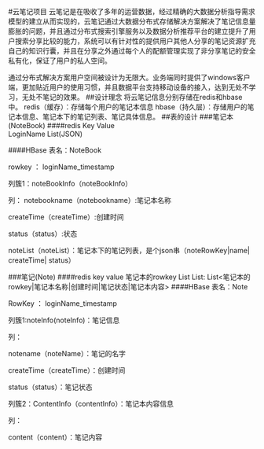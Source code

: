 #云笔记项目
   云笔记是在吸收了多年的运营数据，经过精确的大数据分析指导需求模型的建立从而实现的，云笔记通过大数据分布式存储解决方案解决了笔记信息量膨胀的问题，并且通过分布式搜索引擎服务以及数据分析推荐平台的建立提升了用户搜索分享比较的能力，系统可以有针对性的提供用户其他人分享的笔记资源扩充自己的知识行囊，并且在分享之外通过每个人的配额管理实现了非分享笔记的安全私有化，保证了用户的私人空间。
   
   通过分布式解决方案用户空间被设计为无限大。业务端同时提供了windows客户端，更加贴近用户的使用习惯，并且数据平台支持移动设备的接入，达到无处不学习，无处不笔记的效果。
##设计理念
   将云笔记信息分别存储在redis和hbase中。
   redis（缓存）：存储每个用户的笔记本信息
   hbase（持久层）：存储用户的笔记本信息、笔记本下的笔记列表、笔记具体信息。
##表的设计
###笔记本(NoteBook)
####redis
  Key      	Value       
  LoginName	List<NoteBook>(JSON)

####HBase
表名：NoteBook

rowkey ：  loginName_timestamp

列簇1：noteBookInfo（noteBookInfo）

列：
notebookname（notebookname）:笔记本名称

createTime（createTime）:创建时间

status（status）:状态

noteList（noteList）：笔记本下的笔记列表，是个json串（noteRowKey|name| createTime| status）  

###笔记(Note)
####redis
   key                 value
   笔记本的rowkey        List<String>
   List<String>: List<笔记本的rowkey|笔记本名称|创建时间|笔记状态|笔记本内容>
####HBase
表名：Note

RowKey ： loginName_timestamp

列簇1:noteInfo(noteInfo)：笔记信息

列： 

notename（noteName）：笔记的名字

createTime（createTime）：创建时间

status（status）：笔记状态    

列簇2：ContentInfo（contentInfo）：笔记本内容信息

列：

content（content）：笔记内容
